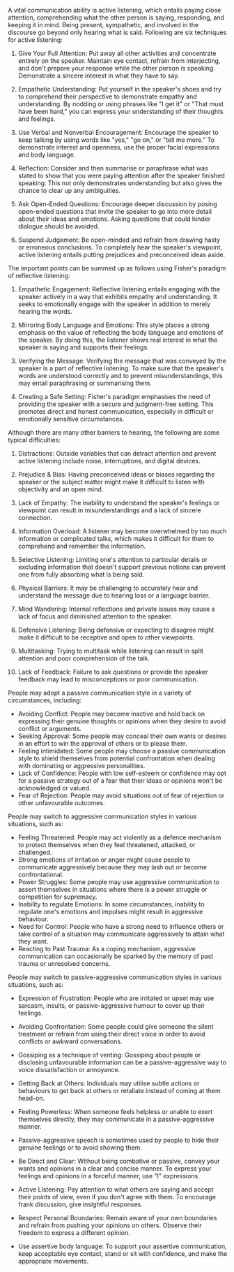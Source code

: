 A vital communication ability is active listening, which entails paying close attention, comprehending what the other person is saying, responding, and keeping it in mind. Being present, sympathetic, and involved in the discourse go beyond only hearing what is said. Following are six techniques for active listening:

1. Give Your Full Attention: Put away all other activities and concentrate entirely on the speaker. Maintain eye contact, refrain from interjecting, and don't prepare your response while the other person is speaking. Demonstrate a sincere interest in what they have to say.

2. Empathetic Understanding: Put yourself in the speaker's shoes and try to comprehend their perspective to demonstrate empathy and understanding. By nodding or using phrases like "I get it" or "That must have been hard," you can express your understanding of their thoughts and feelings.

3. Use Verbal and Nonverbal Encouragement: Encourage the speaker to keep talking by using words like "yes," "go on," or "tell me more." To demonstrate interest and openness, use the proper facial expressions and body language.

4. Reflection: Consider and then summarise or paraphrase what was stated to show that you were paying attention after the speaker finished speaking. This not only demonstrates understanding but also gives the chance to clear up any ambiguities.

5. Ask Open-Ended Questions: Encourage deeper discussion by posing open-ended questions that invite the speaker to go into more detail about their ideas and emotions. Asking questions that could hinder dialogue should be avoided.

6. Suspend Judgement: Be open-minded and refrain from drawing hasty or erroneous conclusions. To completely hear the speaker's viewpoint, active listening entails putting prejudices and preconceived ideas aside.

The important points can be summed up as follows using Fisher's paradigm of reflective listening:

1. Empathetic Engagement: Reflective listening entails engaging with the speaker actively in a way that exhibits empathy and understanding. It seeks to emotionally engage with the speaker in addition to merely hearing the words.

2. Mirroring Body Language and Emotions: This style places a strong emphasis on the value of reflecting the body language and emotions of the speaker. By doing this, the listener shows real interest in what the speaker is saying and supports their feelings.

3. Verifying the Message: Verifying the message that was conveyed by the speaker is a part of reflective listening. To make sure that the speaker's words are understood correctly and to prevent misunderstandings, this may entail paraphrasing or summarising them.

4. Creating a Safe Setting: Fisher's paradigm emphasises the need of providing the speaker with a secure and judgment-free setting. This promotes direct and honest communication, especially in difficult or emotionally sensitive circumstances.

Although there are many other barriers to hearing, the following are some typical difficulties:

1. Distractions: Outside variables that can detract attention and prevent active listening include noise, interruptions, and digital devices.

2. Prejudice & Bias: Having preconceived ideas or biases regarding the speaker or the subject matter might make it difficult to listen with objectivity and an open mind.

3. Lack of Empathy: The inability to understand the speaker's feelings or viewpoint can result in misunderstandings and a lack of sincere connection.

4. Information Overload: A listener may become overwhelmed by too much information or complicated talks, which makes it difficult for them to comprehend and remember the information.

5. Selective Listening: Limiting one's attention to particular details or excluding information that doesn't support previous notions can prevent one from fully absorbing what is being said.

6. Physical Barriers: It may be challenging to accurately hear and understand the message due to hearing loss or a language barrier.

7. Mind Wandering: Internal reflections and private issues may cause a lack of focus and diminished attention to the speaker.

8. Defensive Listening: Being defensive or expecting to disagree might make it difficult to be receptive and open to other viewpoints.

9. Multitasking: Trying to multitask while listening can result in split attention and poor comprehension of the talk.

10. Lack of Feedback: Failure to ask questions or provide the speaker feedback may lead to misconceptions or poor communication.

People may adopt a passive communication style in a variety of circumstances, including:

- Avoiding Conflict: People may become inactive and hold back on expressing their genuine thoughts or opinions when they desire to avoid conflict or arguments.
- Seeking Approval: Some people may conceal their own wants or desires in an effort to win the approval of others or to please them.
- Feeling intimidated: Some people may choose a passive communication style to shield themselves from potential confrontation when dealing with dominating or aggressive personalities.
- Lack of Confidence: People with low self-esteem or confidence may opt for a passive strategy out of a fear that their ideas or opinions won't be acknowledged or valued.
- Fear of Rejection: People may avoid situations out of fear of rejection or other unfavourable outcomes.

People may switch to aggressive communication styles in various situations, such as:

- Feeling Threatened: People may act violently as a defence mechanism to protect themselves when they feel threatened, attacked, or challenged.
- Strong emotions of irritation or anger might cause people to communicate aggressively because they may lash out or become confrontational.
- Power Struggles: Some people may use aggressive communication to assert themselves in situations where there is a power struggle or competition for supremacy.
- Inability to regulate Emotions: In some circumstances, inability to regulate one's emotions and impulses might result in aggressive behaviour.
- Need for Control: People who have a strong need to influence others or take control of a situation may communicate aggressively to attain what they want.
- Reacting to Past Trauma: As a coping mechanism, aggressive communication can occasionally be sparked by the memory of past trauma or unresolved concerns.

People may switch to passive-aggressive communication styles in various situations, such as:

- Expression of Frustration: People who are irritated or upset may use sarcasm, insults, or passive-aggressive humour to cover up their feelings.
- Avoiding Confrontation: Some people could give someone the silent treatment or refrain from using their direct voice in order to avoid conflicts or awkward conversations.
- Gossiping as a technique of venting: Gossiping about people or disclosing unfavourable information can be a passive-aggressive way to voice dissatisfaction or annoyance.
- Getting Back at Others: Individuals may utilise subtle actions or behaviours to get back at others or retaliate instead of coming at them head-on.
- Feeling Powerless: When someone feels helpless or unable to exert themselves directly, they may communicate in a passive-aggressive manner.
- Passive-aggressive speech is sometimes used by people to hide their genuine feelings or to avoid showing them.


- Be Direct and Clear: Without being combative or passive, convey your wants and opinions in a clear and concise manner. To express your feelings and opinions in a forceful manner, use "I" expressions.

- Active Listening: Pay attention to what others are saying and accept their points of view, even if you don't agree with them. To encourage frank discussion, give insightful responses.

- Respect Personal Boundaries: Remain aware of your own boundaries and refrain from pushing your opinions on others. Observe their freedom to express a different opinion.

- Use assertive body language: To support your assertive communication, keep acceptable eye contact, stand or sit with confidence, and make the appropriate movements.


